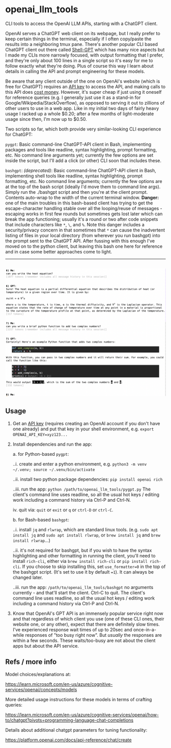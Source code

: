 # openai_llm_tools
CLI tools to access the OpenAI LLM APIs, starting with a ChatGPT client.

OpenAI serves a ChatGPT web client on its webpage, but I really prefer to keep
certain things in the terminal, especially if I often copy/paste the results
into a neighboring tmux pane.  There's another popular CLI based ChatGPT client
out there called [Shell-GPT](https://pypi.org/project/shell-gpt) which has many
nice aspects but I made my CLIs more narrowly focused, with output formatting
that I prefer, and they're only about 100 lines in a single script so it's
easy for me to follow exactly what they're doing.  Plus of course this way I
learn about details in calling the API and prompt engineering for these models.

Be aware that any client outside of the one on OpenAI's website (which is free
for ChatGPT) requires an [API key](https://platform.openai.com/account/api-keys)
to access the API, and making calls to this API does 
[cost money](https://openai.com/pricing#language-models).
However, it's super cheap if just using it oneself for reference queries (e.g.
I generally just use it as a stand-in for Google/Wikipedia/StackOverflow),
as opposed to serving it out to zillions of other users to use in a web app.
Like in my initial two days of fairly heavy usage I racked up a whole $0.20;
after a few months of light-moderate usage since then, I'm now up to $0.50.

Two scripts so far, which both provide very similar-looking CLI experience for
ChatGPT:

`pygpt`: Basic command-line ChatGPT-API client in Bash, implementing packages
and tools like readline, syntax highlighting, prompt formatting, etc.  No command
line arguments yet; currently the few options are set inside the script, but I'll
add a click (or other) CLI soon that includes these.

`bashgpt`: *(deprecated)*:
Basic command-line ChatGPT-API client in Bash, implementing shell
tools like readline, syntax highlighting, prompt formatting, etc.  No command
line arguments; currently the few options are at the top of the bash script
(ideally I'd move them to command line args).  Simply run the ./bashgpt script
and then you're at the client prompt.  Contents auto-wrap to the width of the
current terminal window.
**Danger:** one of the main troubles in this bash-based client has trying to get
the escape-character handling stable over all the looping/reuse of messages -
escaping works in first few rounds but sometimes gets lost later which can
break the app functioning; usually it's a round or two after code snippets that
include characters like `*`, `\`, and `%`.  Note this danger includes a
security/privacy concern in that sometimes that `*` can cause the inadvertent
listing of files in your local directory (from wherever you run bashgpt) into
the prompt sent to the ChatGPT API.  After fussing with this enough I've moved
on to the python client, but leaving this bash one here for reference and in
case some better approaches come to light.


------
![screenshot](screenshot.png "Screenshot")
------


## Usage

1. Get an [API key](https://platform.openai.com/account/api-keys) (requires
creating an OpenAI account if you don't have one already) and put that key in
your shell environment, e.g. `export OPENAI_API_KEY=xyz123...`

2. Install dependencies and run the app:

    a. for Python-based `pygpt`:
     
    ..i.   create and enter a python environment, e.g. `python3 -m venv ~/.venv; source ~/.venv/bin/activate`
    
    ..ii.  install two python package dependencies: `pip install openai rich`
    
    ..iii. run the app: `python /path/to/openai_llm_tools/pygpt.py`
           The client's command line uses readline, so all the usual hot keys /
           editing work including a command history via Ctrl-P and Ctrl-N.
    
      iv.  quit via: `quit` or `exit` or `q` or `ctrl-D` or `ctrl-C`.
     
    b. for Bash-based `bashgpt`:
     
    ..i.   install `jq` and `rlwrap`, which are standard linux tools.
           (e.g. `sudo apt install jq` and `sudo apt install rlwrap`, or
           `brew install jq` and `brew install rlwrap`...)
    
    ..ii.  it's not required for bashgpt, but if you wish to have the syntax
           highlighting and other formatting in running the client, you'll need to
           install `rich-cli`, either via `brew install rich-cli` or
           `pip install rich-cli`.  If you choose to skip installing this, set
           `use_formatter=0` in the top of the bashgpt script.  (It's set to use it
           by default `=1`).  It can always be changed later.
    
    ..iii. run the app: `/path/to/openai_llm_tools/bashgpt`
           no arguments currently - and that'll start the client.  Ctrl-C to quit.
           The client's command line uses readline, so all the usual hot keys /
           editing work including a command history via Ctrl-P and Ctrl-N.

3. Know that OpenAI's GPT API is an immensely popular service right now and
that regardless of which client you use (one of these CLI ones, their website
one, or any other), expect that there are definitely slow times.  I've
experienced response wait times of up to 20sec and once-in-a-while responses
of "too busy right now".  But *usually* the responses are within a few seconds.
These waits/too-busy are not about the client apps but about the API service.


## Refs / more info

Model choices/explanations at:

  https://learn.microsoft.com/en-us/azure/cognitive-services/openai/concepts/models

More detailed usage instructions for these models in terms of crafting queries:

  https://learn.microsoft.com/en-us/azure/cognitive-services/openai/how-to/chatgpt?pivots=programming-language-chat-completions

Details about additional chatgpt parameters for tuning functionality:

  https://platform.openai.com/docs/api-reference/chat/create

